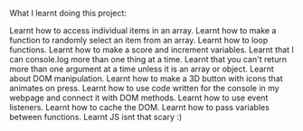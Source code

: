 What I learnt doing this project:

Learnt how to access individual items in an array.
Learnt how to make a function to randomly select an item from an array.
Learnt how to loop functions.
Learnt how to make a score and increment variables.
Learnt that I can console.log more than one thing at a time.
Learnt that you can't return more than one argument at a time unless it is an array or object.
Learnt about DOM manipulation.
Learnt how to make a 3D button with icons that animates on press.
Learnt how to use code written for the console in my webpage and connect it with DOM methods.
Learnt how to use event listeners.
Learnt how to cache the DOM.
Learnt how to pass variables between functions.
Learnt JS isnt that scary :)
